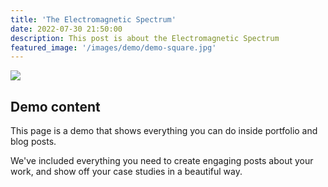 ```yaml
---
title: 'The Electromagnetic Spectrum'
date: 2022-07-30 21:50:00
description: This post is about the Electromagnetic Spectrum
featured_image: '/images/demo/demo-square.jpg'
---
```


![](/images/EM-spectrum/51760502785_8ccbbedb0d_o.jpg)

## Demo content

This page is a demo that shows everything you can do inside portfolio and blog posts.

We've included everything you need to create engaging posts about your work, and show off your case studies in a beautiful way.
